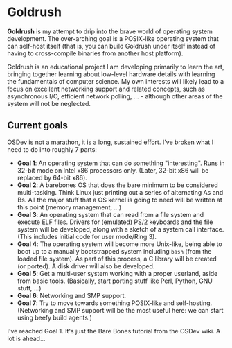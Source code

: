 # Goldrush

**Goldrush** is my attempt to drip into the brave world of operating system
development. The over-arching goal is a POSIX-like operating system that
can self-host itself (that is, you can build Goldrush under itself instead
of having to cross-compile binaries from another host platform).

Goldrush is an educational project I am developing primarily to learn the art,
bringing together learning about low-level hardware details with learning the
fundamentals of computer science. My own interests will likely lead to a focus
on excellent networking support and related concepts, such as asynchronous I/O,
efficient network polling, ... - although other areas of the system will not be
neglected.

## Current goals

OSDev is not a marathon, it is a long, sustained effort. I've broken what I need to do
into roughly 7 parts:

* **Goal 1**: An operating system that can do something "interesting". Runs in 32-bit
  mode on Intel x86 processors only. (Later, 32-bit x86 will be replaced by 64-bit x86).
* **Goal 2**: A barebones OS that does the bare minimum to be considered multi-tasking.
  Think Linux just printing out a series of alternating As and Bs. All the major stuff
  that a OS kernel is going to need will be written at this point (memory management, ...)
* **Goal 3**: An operating system that can read from a file system and execute ELF files.
  Drivers for (emulated) PS/2 keyboards and the file system will be developed, along with
  a sketch of a system call interface. (This includes initial code for user mode/Ring 3).
* **Goal 4**: The operating system will become more Unix-like, being able to boot up to a
  manually bootstrapped system including `bash` (from the loaded file system). As part of
  this process, a C library will be created (or ported). A disk driver will also be
  developed.
* **Goal 5**: Get a multi-user system working with a proper userland, aside from basic tools.
  (Basically, start porting stuff like Perl, Python, GNU stuff, ...)
* **Goal 6**: Networking and SMP support.
* **Goal 7**: Try to move towards something POSIX-like and self-hosting. (Networking and SMP
  support will be the most useful here: we can start using beefy build agents.)

I've reached Goal 1. It's just the Bare Bones tutorial from the OSDev wiki. A lot is ahead...